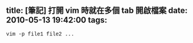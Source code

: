 title: \[筆記\] 打開 vim 時就在多個 tab 開啟檔案
date: 2010-05-13 19:42:00
tags: 
---

<font face="courier new,monospace">vim -p file1 file2 ...</font>